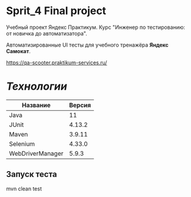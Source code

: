 # Sprit_4 Final project 

Учебный проект Яндекс Практикум.
Курс "Инженер по тестированию: от новичка до автоматизатора".

Автоматизированные UI тесты для учебного тренажёра **Яндекс Самокат**.

https://qa-scooter.praktikum-services.ru/

# _Технологии_
| Название         | Версия |
|------------------|--------|
| Java             | 11     |
| JUnit            | 4.13.2 |
| Maven            | 3.9.11 |
| Selenium         | 4.33.0 |
| WebDriverManager | 5.9.3  |

## Запуск теста
mvn clean test

